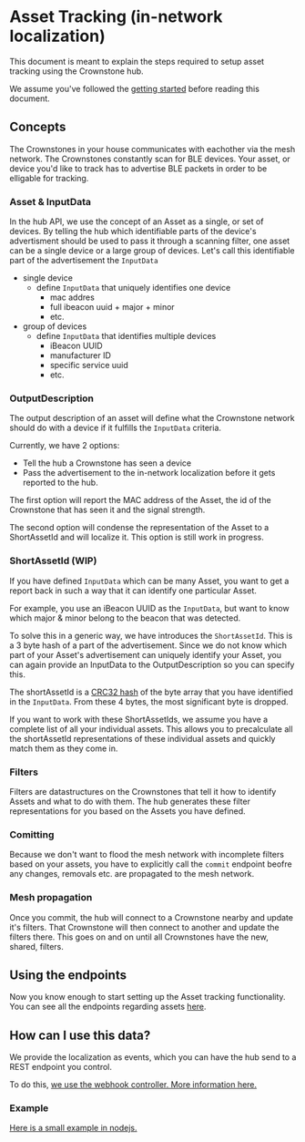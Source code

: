 # Asset Tracking (in-network localization)

This document is meant to explain the steps required to setup asset tracking using the Crownstone hub. 

We assume you've followed the [getting started](./GettingStarted.md) before reading this document.

## Concepts

The Crownstones in your house communicates with eachother via the mesh network. The Crownstones constantly scan for BLE devices.
Your asset, or device you'd like to track has to advertise BLE packets in order to be elligable for tracking.

### Asset & InputData
In the hub API, we use the concept of an Asset as a single, or set of devices. By telling the hub which identifiable parts of the device's advertisment
should be used to pass it through a scanning filter, one asset can be a single device or a large group of devices. Let's call this identifiable part
of the advertisement the `InputData`

- single device
    - define `InputData` that uniquely identifies one device
        - mac addres
        - full ibeacon uuid + major + minor
        - etc.
- group of devices
    - define `InputData` that identifies multiple devices
        - iBeacon UUID
        - manufacturer ID
        - specific service uuid
        - etc.
    
### OutputDescription

The output description of an asset will define what the Crownstone network should do with a device if it fulfills the `InputData` criteria.

Currently, we have 2 options:
- Tell the hub a Crownstone has seen a device
- Pass the advertisement to the in-network localization before it gets reported to the hub.

The first option will report the MAC address of the Asset, the id of the Crownstone that has seen it and the signal strength.

The second option will condense the representation of the Asset to a ShortAssetId and will localize it. This option is still work in progress. 

### ShortAssetId (WIP)

If you have defined `InputData` which can be many Asset, you want to get a report back in such a way that it can identify one particular Asset.

For example, you use an iBeacon UUID as the `InputData`, but want to know which major & minor belong to the beacon that was detected.

To solve this in a generic way, we have introduces the `ShortAssetId`. This is a 3 byte hash of a part of the advertisement. Since we do not know 
which part of your Asset's advertisement can uniquely identify your Asset, you can again provide an InputData to the OutputDescription so you can specify this.

The shortAssetId is a [CRC32 hash](https://en.wikipedia.org/wiki/Cyclic_redundancy_check#CRC-32_algorithm) of the byte array that you have identified in the `InputData`.
From these 4 bytes, the most significant byte is dropped.

If you want to work with these ShortAssetIds, we assume you have a complete list of all your individual assets. This allows you to precalculate all the shortAssetId representations of
these individual assets and quickly match them as they come in.


### Filters

Filters are datastructures on the Crownstones that tell it how to identify Assets and what to do with them. The hub generates these filter representations
for you based on the Assets you have defined.

### Comitting

Because we don't want to flood the mesh network with incomplete filters based on your assets, you have to explicitly call the `commit` endpoint beofre any
changes, removals etc. are propagated to the mesh network.

### Mesh propagation

Once you commit, the hub will connect to a Crownstone nearby and update it's filters. That Crownstone will then connect to another and update the filters there.
This goes on and on until all Crownstones have the new, shared, filters.



## Using the endpoints

Now you know enough to start setting up the Asset tracking functionality.
You can see all the endpoints regarding assets [here](../api/controllers/AssetController.md).

## How can I use this data?

We provide the localization as events, which you can have the hub send to a REST endpoint you control.

To do this, [we use the webhook controller. More information here.](../api/controllers/WebhookController.md)

### Example

[Here is a small example in nodejs.](./examples/AssetTracking)
